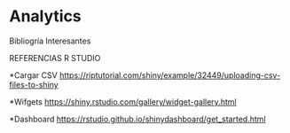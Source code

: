# Analytics
Bibliogría Interesantes

REFERENCIAS  R STUDIO

*Cargar CSV
https://riptutorial.com/shiny/example/32449/uploading-csv-files-to-shiny

*Wifgets
https://shiny.rstudio.com/gallery/widget-gallery.html

*Dashboard
https://rstudio.github.io/shinydashboard/get_started.html
